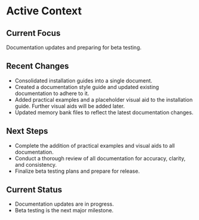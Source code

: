 # Active Context

## Current Focus

Documentation updates and preparing for beta testing.

## Recent Changes

*   Consolidated installation guides into a single document.
*   Created a documentation style guide and updated existing documentation to adhere to it.
*   Added practical examples and a placeholder visual aid to the installation guide.  Further visual aids will be added later.
*   Updated memory bank files to reflect the latest documentation changes.

## Next Steps

*   Complete the addition of practical examples and visual aids to all documentation.
*   Conduct a thorough review of all documentation for accuracy, clarity, and consistency.
*   Finalize beta testing plans and prepare for release.

## Current Status

*   Documentation updates are in progress.
*   Beta testing is the next major milestone.